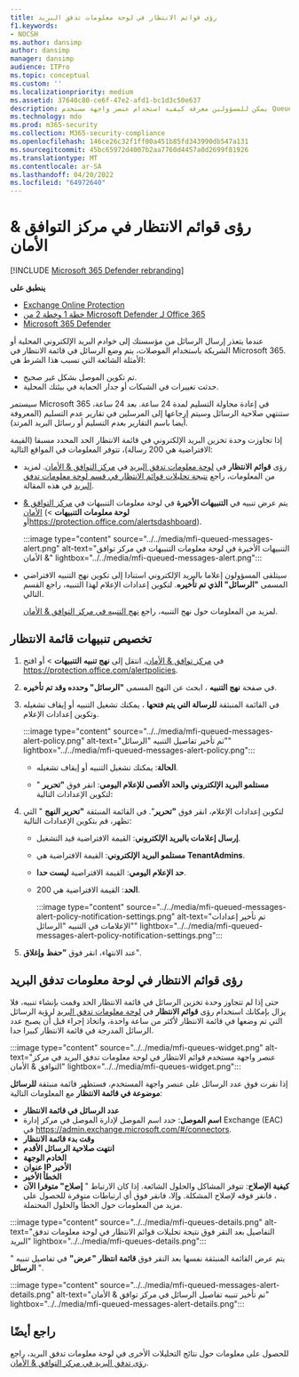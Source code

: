 ```yaml
---
title: رؤى قوائم الانتظار في لوحة معلومات تدفق البريد
f1.keywords:
- NOCSH
ms.author: dansimp
author: dansimp
manager: dansimp
audience: ITPro
ms.topic: conceptual
ms.custom: ''
ms.localizationpriority: medium
ms.assetid: 37640c80-ce6f-47e2-afd1-bc1d3c50e637
description: يمكن للمسؤولين معرفة كيفية استخدام عنصر واجهة مستخدم Queues في لوحة معلومات تدفق البريد في مركز توافق & الأمان لمراقبة تدفق البريد غير الناجح إلى المؤسسات المحلية أو الشريكة عبر الموصلات الصادرة.
ms.technology: mdo
ms.prod: m365-security
ms.collection: M365-security-compliance
ms.openlocfilehash: 146ce26c32f1ff80a451b85fd343990db547a131
ms.sourcegitcommit: 45bc65972d4007b2aa7760d4457a0d2699f81926
ms.translationtype: MT
ms.contentlocale: ar-SA
ms.lasthandoff: 04/20/2022
ms.locfileid: "64972640"
---
```

# <a name="queues-insight-in-the-security--compliance-center"></a>رؤى قوائم الانتظار في مركز التوافق & الأمان

[!INCLUDE [Microsoft 365 Defender rebranding](../includes/microsoft-defender-for-office.md)]

**ينطبق على**
- [Exchange Online Protection](exchange-online-protection-overview.md)
- [خطة 1 وخطة 2 من Microsoft Defender لـ Office 365](defender-for-office-365.md)
- [Microsoft 365 Defender](../defender/microsoft-365-defender.md)

عندما يتعذر إرسال الرسائل من مؤسستك إلى خوادم البريد الإلكتروني المحلية أو الشريكة باستخدام الموصلات، يتم وضع الرسائل في قائمة الانتظار في Microsoft 365. الأمثلة الشائعة التي تسبب هذا الشرط هي:

- تم تكوين الموصل بشكل غير صحيح.
- حدثت تغييرات في الشبكات أو جدار الحماية في بيئتك المحلية.

سيستمر Microsoft 365 في إعادة محاولة التسليم لمدة 24 ساعة. بعد 24 ساعة، ستنتهي صلاحية الرسائل وسيتم إرجاعها إلى المرسلين في تقارير عدم التسليم (المعروفة أيضا باسم التقارير بعدم التسليم أو رسائل البريد المرتد).

إذا تجاوزت وحدة تخزين البريد الإلكتروني في قائمة الانتظار الحد المحدد مسبقا (القيمة الافتراضية هي 200 رسالة)، تتوفر المعلومات في المواقع التالية:

- رؤى **قوائم الانتظار** في [لوحة معلومات تدفق البريد](mail-flow-insights-v2.md) في [مركز التوافق & الأمان](https://protection.office.com). لمزيد من المعلومات، راجع [نتيجة تحليلات قوائم الانتظار في قسم لوحة معلومات تدفق البريد](#queues-insight-in-the-mail-flow-dashboard) في هذه المقالة.

- يتم عرض تنبيه في **التنبيهات الأخيرة** في لوحة معلومات التنبيهات في [مركز التوافق & الأمان](https://protection.office.com) (**لوحة معلومات** **التنبيهات** \> أو<https://protection.office.com/alertsdashboard>).

  :::image type="content" source="../../media/mfi-queued-messages-alert.png" alt-text="التنبيهات الأخيرة في لوحة معلومات التنبيهات في مركز توافق & الأمان" lightbox="../../media/mfi-queued-messages-alert.png":::

- سيتلقى المسؤولون إعلاما بالبريد الإلكتروني استنادا إلى تكوين نهج التنبيه الافتراضي المسمى **"الرسائل" الذي تم تأخيره**. لتكوين إعدادات الإعلام لهذا التنبيه، راجع القسم التالي.

  لمزيد من المعلومات حول نهج التنبيه، راجع [نهج التنبيه في مركز التوافق & الأمان](../../compliance/alert-policies.md).

## <a name="customize-queue-alerts"></a>تخصيص تنبيهات قائمة الانتظار

1. في [مركز توافق & الأمان](https://protection.office.com)، انتقل إلى **نهج تنبيه** **التنبيهات** \> أو افتح <https://protection.office.com/alertpolicies>.

2. في صفحة **نهج التنبيه** ، ابحث عن النهج المسمى **"الرسائل" وحدده وقد تم تأخيره**.

3. في القائمة المنبثقة **للرسالة التي يتم فتحها** ، يمكنك تشغيل التنبيه أو إيقاف تشغيله وتكوين إعدادات الإعلام.

   :::image type="content" source="../../media/mfi-queued-messages-alert-policy.png" alt-text="تم تأخير تفاصيل التنبيه &quot;الرسائل&quot;" lightbox="../../media/mfi-queued-messages-alert-policy.png":::

   - **الحالة**: يمكنك تشغيل التنبيه أو إيقاف تشغيله.

   - **مستلمو البريد الإلكتروني** **والحد الأقصى للإعلام اليومي**: انقر فوق **"تحرير** " لتكوين الإعدادات التالية:

4. لتكوين إعدادات الإعلام، انقر فوق **"تحرير**". في القائمة المنبثقة **"تحرير النهج** " التي تظهر، قم بتكوين الإعدادات التالية:

   - **إرسال إعلامات بالبريد الإلكتروني**: القيمة الافتراضية قيد التشغيل.
   - **مستلمو البريد الإلكتروني**: القيمة الافتراضية هي **TenantAdmins**.
   - **حد الإعلام اليومي**: القيمة الافتراضية **ليست حدا**.
   - **الحد**: القيمة الافتراضية هي 200.

     :::image type="content" source="../../media/mfi-queued-messages-alert-policy-notification-settings.png" alt-text="تم تأخير إعدادات الإعلامات في التنبيه &quot;الرسائل&quot;" lightbox="../../media/mfi-queued-messages-alert-policy-notification-settings.png":::

5. عند الانتهاء، انقر فوق **"حفظ** **وإغلاق**".

## <a name="queues-insight-in-the-mail-flow-dashboard"></a>رؤى قوائم الانتظار في لوحة معلومات تدفق البريد

حتى إذا لم تتجاوز وحدة تخزين الرسائل في قائمة الانتظار الحد وقمت بإنشاء تنبيه، فلا يزال بإمكانك استخدام رؤى **قوائم الانتظار** في [لوحة معلومات تدفق البريد](mail-flow-insights-v2.md) لرؤية الرسائل التي تم وضعها في قائمة الانتظار لأكثر من ساعة واحدة، واتخاذ إجراء قبل أن يصبح عدد الرسائل المدرجة في قائمة الانتظار كبيرا جدا.

:::image type="content" source="../../media/mfi-queues-widget.png" alt-text="عنصر واجهة مستخدم قوائم الانتظار في لوحة معلومات تدفق البريد في مركز التوافق & الأمان" lightbox="../../media/mfi-queues-widget.png":::

إذا نقرت فوق عدد الرسائل على عنصر واجهة المستخدم، فستظهر قائمة منبثقة **للرسائل موضوعة في قائمة الانتظار** مع المعلومات التالية:

- **عدد الرسائل في قائمة الانتظار**
- **اسم الموصل**: حدد اسم الموصل لإدارة الموصل في مركز إدارة Exchange (EAC) في <https://admin.exchange.microsoft.com/#/connectors>.
- **وقت بدء قائمة الانتظار**
- **انتهت صلاحية الرسائل الأقدم**
- **الخادم الوجهة**
- **عنوان IP الأخير**
- **الخطأ الأخير**
- **كيفية الإصلاح**: تتوفر المشاكل والحلول الشائعة. إذا كان الارتباط " **إصلاح" متوفرا الآن** ، فانقر فوقه لإصلاح المشكلة. وإلا، فانقر فوق أي ارتباطات متوفرة للحصول على مزيد من المعلومات حول الخطأ والحلول المحتملة.

:::image type="content" source="../../media/mfi-queues-details.png" alt-text="التفاصيل بعد النقر فوق نتيجة تحليلات قوائم الانتظار في لوحة معلومات تدفق البريد" lightbox="../../media/mfi-queues-details.png":::

يتم عرض القائمة المنبثقة نفسها بعد النقر فوق **قائمة انتظار "عرض"** في تفاصيل تنبيه " **الرسائل** ".

:::image type="content" source="../../media/mfi-queued-messages-alert-details.png" alt-text="تم تأخير تنبيه تفاصيل الرسائل في مركز توافق & الأمان" lightbox="../../media/mfi-queued-messages-alert-details.png":::

## <a name="see-also"></a>راجع أيضًا

للحصول على معلومات حول نتائج التحليلات الأخرى في لوحة معلومات تدفق البريد، راجع [رؤى تدفق البريد في مركز التوافق & الأمان](mail-flow-insights-v2.md).
